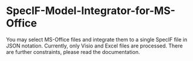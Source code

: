 # SpecIF-Model-Integrator-for-MS-Office
You may select MS-Office files and integrate them to a single SpecIF file in JSON notation. Currently, only Visio and Excel files are processed. There are further constraints, please read the documentation.
